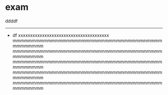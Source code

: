 # exam
ddddf

------------------------
* df
xxxxxxxxxxxxxxxxxxxxxxxxxxxxxxxxxxxxxx
mmmmmmmmmmmmmmmmmmmmmmmmmmmmmmmmmmmmmmmmmmmmmmm
mmmmmmmmmmmmmmmmmmmmmmmmmmmmmmmmmmmmmmmmmmmmmmm
mmmmmmmmmmmmmmmmmmmmmmmmmmmmmmmmmmmmmmmmmmmmmmm
mmmmmmmmmmmmmmmmmmmmmmmmmmmmmmmmmmmmmmmmmmmmmmm
mmmmmmmmmmmmmmmmmmmmmmmmmmmmmmmmmmmmmmmmmmmmmmm
